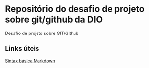 # Repositório do desafio de projeto sobre git/github da DIO
Desafio de projeto sobre GIT/Github 

## Links úteis

[Sintax básica Markdown](https://www.markdownguide.org/basic-syntax/)
